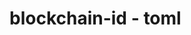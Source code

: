 # blockchain-id - toml 


<script src="http://gist-it.appspot.com/http://github.com/infominer33/SourceCrypto"></script>
